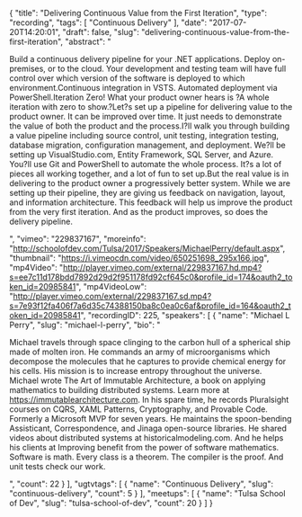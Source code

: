 {
  "title": "Delivering Continuous Value from the First Iteration",
  "type": "recording",
  "tags": [
    "Continuous Delivery"
  ],
  "date": "2017-07-20T14:20:01",
  "draft": false,
  "slug": "delivering-continuous-value-from-the-first-iteration",
  "abstract": "<p>Build a continuous delivery pipeline for your .NET applications. Deploy on-premises, or to the cloud. Your development and testing team will have full control over which version of the software is deployed to which environment.Continuous integration in VSTS. Automated deployment via PowerShell.Iteration Zero! What your product owner hears is ?A whole iteration with zero to show.?Let?s set up a pipeline for delivering value to the product owner. It can be improved over time. It just needs to demonstrate the value of both the product and the process.I?ll walk you through building a value pipeline including source control, unit testing, integration testing, database migration, configuration management, and deployment. We?ll be setting up VisualStudio.com, Entity Framework, SQL Server, and Azure. You?ll use Git and PowerShell to automate the whole process. It?s a lot of pieces all working together, and a lot of fun to set up.But the real value is in delivering to the product owner a progressively better system. While we are setting up their pipeline, they are giving us feedback on navigation, layout, and information architecture. This feedback will help us improve the product from the very first iteration. And as the product improves, so does the delivery pipeline.</p>",
  "vimeo": "229837167",
  "moreinfo": "http://schoolofdev.com/Tulsa/2017/Speakers/MichaelPerry/default.aspx",
  "thumbnail": "https://i.vimeocdn.com/video/650251698_295x166.jpg",
  "mp4Video": "http://player.vimeo.com/external/229837167.hd.mp4?s=ee7c11d178bdd7892d29d2f951178fd92cf645c0&profile_id=174&oauth2_token_id=20985841",
  "mp4VideoLow": "http://player.vimeo.com/external/229837167.sd.mp4?s=7e93f12fa406f7a6d35c74388150ba8c0ea0c6af&profile_id=164&oauth2_token_id=20985841",
  "recordingID": 225,
  "speakers": [
    {
      "name": "Michael L Perry",
      "slug": "michael-l-perry",
      "bio": "<p>Michael travels through space clinging to the carbon hull of a spherical ship made of molten iron. He commands an army of microorganisms which decompose the molecules that he captures to provide chemical energy for his cells. His mission is to increase entropy throughout the universe. Michael wrote The Art of Immutable Architecture, a book on applying mathematics to building distributed systems. Learn more at https://immutablearchitecture.com. In his spare time, he records Pluralsight courses on CQRS, XAML Patterns, Cryptography, and Provable Code. Formerly a Microsoft MVP for seven years. He maintains the spoon-bending Assisticant, Correspondence, and Jinaga open-source libraries. He shared videos about distributed systems at historicalmodeling.com. And he helps his clients at Improving benefit from the power of software mathematics. Software is math. Every class is a theorem. The compiler is the proof. And unit tests check our work.</p>",
      "count": 22
    }
  ],
  "ugtvtags": [
    {
      "name": "Continuous Delivery",
      "slug": "continuous-delivery",
      "count": 5
    }
  ],
  "meetups": [
    {
      "name": "Tulsa School of Dev",
      "slug": "tulsa-school-of-dev",
      "count": 20
    }
  ]
}